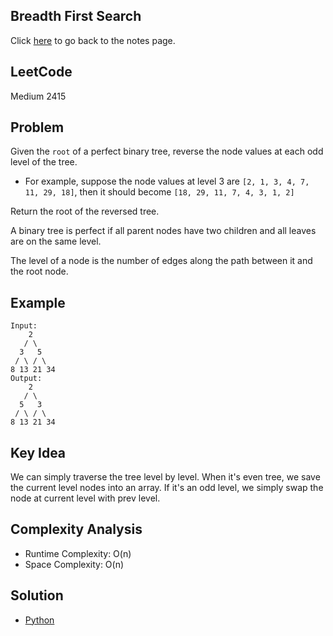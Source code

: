 ## Breadth First Search
Click [here](../notes.md) to go back to the notes page.

## LeetCode
Medium 2415

## Problem
Given the `root` of a perfect binary tree, reverse the node values at each odd level of the tree.
- For example, suppose the node values at level 3 are `[2, 1, 3, 4, 7, 11, 29, 18]`, then it should become `[18, 29, 11, 7, 4, 3, 1, 2]`

Return the root of the reversed tree.

A binary tree is perfect if all parent nodes have two children and all leaves are on the same level.

The level of a node is the number of edges along the path between it and the root node.

## Example
```
Input:
    2
   / \
  3   5
 / \ / \
8 13 21 34
Output:
    2
   / \
  5   3
 / \ / \ 
8 13 21 34
```

## Key Idea
We can simply traverse the tree level by level. When it's even tree, we save the current level nodes into an array. If it's an odd level, we simply swap the node at current level with prev level.

## Complexity Analysis
- Runtime Complexity: O(n)
- Space Complexity: O(n)

## Solution
- [Python](./solution.py)
